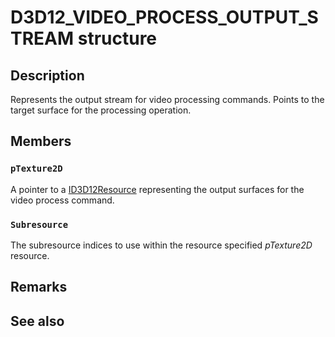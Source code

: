 # D3D12_VIDEO_PROCESS_OUTPUT_STREAM structure

## Description

Represents the output stream for video processing commands. Points to the target surface for the processing operation.

## Members

### `pTexture2D`

A pointer to a [ID3D12Resource](https://learn.microsoft.com/windows/desktop/api/d3d12/nn-d3d12-id3d12resource) representing the output surfaces for the video process command.

### `Subresource`

The subresource indices to use within the resource specified *pTexture2D* resource.

## Remarks

## See also